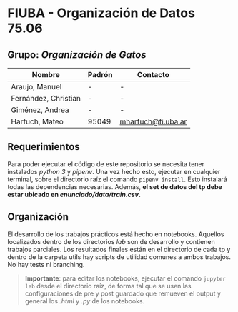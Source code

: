 # FIUBA - Organización de Datos 75.06 

## Grupo: _Organización de Gatos_
| Nombre | Padrón | Contacto |
| - | - |- |
| Araujo, Manuel | - | - |
| Fernández, Christian | - | - |
| Giménez, Andrea | - | - |
| Harfuch, Mateo | 95049 | mharfuch@fi.uba.ar |

## Requerimientos

Para poder ejecutar el código de este repositorio se necesita tener instalados  _python 3_ y _pipenv_. Una vez hecho esto, ejecutar en cualquier terminal, sobre el directorio raíz el comando `pipenv install`. Esto instalará todas las dependencias necesarias. Además, **el set de datos del tp debe estar ubicado en _enunciado/data/train.csv_.**

## Organización

El desarrollo de los trabajos prácticos está hecho en notebooks. Aquellos localizados dentro de los directorios _lab_ son de desarrollo y contienen trabajos parciales. 
Los resultados finales están en el directorio de cada tp y dentro de la carpeta utils hay scripts  de utilidad comunes a ambos trabajos.
No hay tests ni branching.

> **Importante**: para editar los notebooks, ejecutar el comando `jupyter lab` desde el directorio raíz, de forma tal que se usen las configuraciones de pre y post guardado que remueven el output y general los _.html_ y _.py_ de los notebooks.